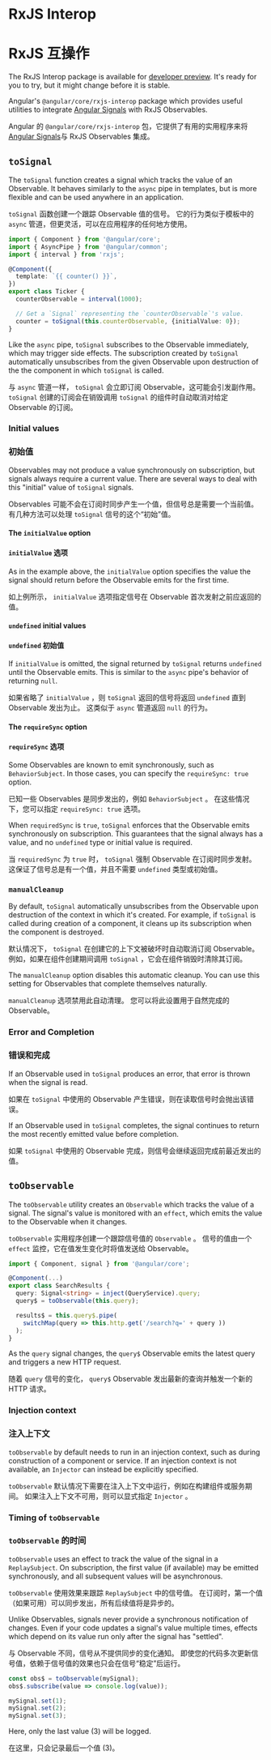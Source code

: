 # RxJS Interop

# RxJS 互操作

<div class="alert is-important">

The RxJS Interop package is available for [developer preview](/guide/releases#developer-preview). It's ready for you to try, but it might change before it is stable.

</div>

Angular's `@angular/core/rxjs-interop` package which provides useful utilities to integrate [Angular Signals](/guide/signals) with RxJS Observables.

Angular 的 `@angular/core/rxjs-interop` 包，它提供了有用的实用程序来将[Angular Signals](/guide/signals)与 RxJS Observables 集成。

## `toSignal`

The `toSignal` function creates a signal which tracks the value of an Observable. It behaves similarly to the `async` pipe in templates, but is more flexible and can be used anywhere in an application.

`toSignal` 函数创建一个跟踪 Observable 值的信号。 它的行为类似于模板中的 `async` 管道，但更灵活，可以在应用程序的任何地方使用。

```ts
import { Component } from '@angular/core';
import { AsyncPipe } from '@angular/common';
import { interval } from 'rxjs';

@Component({
  template: `{{ counter() }}`,
})
export class Ticker {
  counterObservable = interval(1000);

  // Get a `Signal` representing the `counterObservable`'s value.
  counter = toSignal(this.counterObservable, {initialValue: 0});
}
```

Like the `async` pipe, `toSignal` subscribes to the Observable immediately, which may trigger side effects. The subscription created by
`toSignal` automatically unsubscribes from the given Observable upon destruction of the the component in which `toSignal` is called.

与 `async` 管道一样， `toSignal` 会立即订阅 Observable，这可能会引发副作用。 `toSignal` 创建的订阅会在销毁调用 `toSignal` 的组件时自动取消对给定 Observable 的订阅。

### Initial values

### 初始值

Observables may not produce a value synchronously on subscription, but signals always require a current value. There are several ways to deal with this "initial" value of `toSignal` signals.

Observables 可能不会在订阅时同步产生一个值，但信号总是需要一个当前值。 有几种方法可以处理 `toSignal` 信号的这个“初始”值。

#### The `initialValue` option

#### `initialValue` 选项

As in the example above, the `initialValue` option specifies the value the signal should return before the Observable emits for the first time.

如上例所示， `initialValue` 选项指定信号在 Observable 首次发射之前应返回的值。

#### `undefined` initial values

#### `undefined` 初始值

If `initialValue` is omitted, the signal returned by `toSignal` returns `undefined` until the Observable emits. This is similar to the `async` pipe's behavior of returning `null`.

如果省略了 `initialValue` ，则 `toSignal` 返回的信号将返回 `undefined` 直到 Observable 发出为止。 这类似于 `async` 管道返回 `null` 的行为。

#### The `requireSync` option

#### `requireSync` 选项

Some Observables are known to emit synchronously, such as `BehaviorSubject`. In those cases, you can specify the `requireSync: true` option.

已知一些 Observables 是同步发出的，例如 `BehaviorSubject` 。 在这些情况下，您可以指定 `requireSync: true` 选项。

When `requiredSync` is `true`, `toSignal` enforces that the Observable emits synchronously on subscription. This guarantees that the signal always has a value, and no `undefined` type or initial value is required.

当 `requiredSync` 为 `true` 时， `toSignal` 强制 Observable 在订阅时同步发射。 这保证了信号总是有一个值，并且不需要 `undefined` 类型或初始值。

### `manualCleanup`

By default, `toSignal` automatically unsubscribes from the Observable upon destruction of the context in which it's created. For example, if `toSignal` is called during creation of a component, it cleans up its subscription when the component is destroyed.

默认情况下， `toSignal` 在创建它的上下文被破坏时自动取消订阅 Observable。 例如，如果在组件创建期间调用 `toSignal` ，它会在组件销毁时清除其订阅。

The `manualCleanup` option disables this automatic cleanup. You can use this setting for Observables that complete themselves naturally.

`manualCleanup` 选项禁用此自动清理。 您可以将此设置用于自然完成的 Observable。

### Error and Completion

### 错误和完成

If an Observable used in `toSignal` produces an error, that error is thrown when the signal is read.

如果在 `toSignal` 中使用的 Observable 产生错误，则在读取信号时会抛出该错误。

If an Observable used in `toSignal` completes, the signal continues to return the most recently emitted value before completion.

如果 `toSignal` 中使用的 Observable 完成，则信号会继续返回完成前最近发出的值。

## `toObservable`

The `toObservable` utility creates an `Observable` which tracks the value of a signal. The signal's value is monitored with an `effect`, which emits the value to the Observable when it changes.

`toObservable` 实用程序创建一个跟踪信号值的 `Observable` 。 信号的值由一个 `effect` 监控，它在值发生变化时将值发送给 Observable。

```ts
import { Component, signal } from '@angular/core';

@Component(...)
export class SearchResults {
  query: Signal<string> = inject(QueryService).query;
  query$ = toObservable(this.query);

  results$ = this.query$.pipe(
    switchMap(query => this.http.get('/search?q=' + query ))
  );
}
```

As the `query` signal changes, the `query$` Observable emits the latest query and triggers a new HTTP request.

随着 `query` 信号的变化， `query$` Observable 发出最新的查询并触发一个新的 HTTP 请求。

### Injection context

### 注入上下文

`toObservable` by default needs to run in an injection context, such as during construction of a component or service. If an injection context is not available, an `Injector` can instead be explicitly specified.

`toObservable` 默认情况下需要在注入上下文中运行，例如在构建组件或服务期间。 如果注入上下文不可用，则可以显式指定 `Injector` 。

### Timing of `toObservable`

### `toObservable` 的时间

`toObservable` uses an effect to track the value of the signal in a `ReplaySubject`. On subscription, the first value \(if available\) may be emitted synchronously, and all subsequent values will be asynchronous.

`toObservable` 使用效果来跟踪 `ReplaySubject` 中的信号值。 在订阅时，第一个值（如果可用）可以同步发出，所有后续值将是异步的。

Unlike Observables, signals never provide a synchronous notification of changes. Even if your code updates a signal's value multiple times, effects which depend on its value run only after the signal has "settled".

与 Observable 不同，信号从不提供同步的变化通知。 即使您的代码多次更新信号值，依赖于信号值的效果也只会在信号“稳定”后运行。

```ts
const obs$ = toObservable(mySignal);
obs$.subscribe(value => console.log(value));

mySignal.set(1);
mySignal.set(2);
mySignal.set(3);
```

Here, only the last value \(3\) will be logged.

在这里，只会记录最后一个值 \(3\)。
